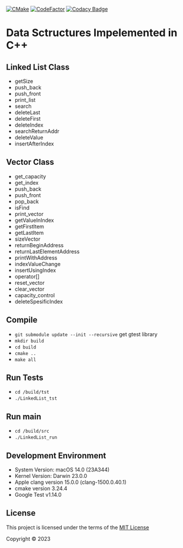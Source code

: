 [![CMake](https://github.com/Mavrikant/Linked-List-Class-Cpp/actions/workflows/cmake.yml/badge.svg)](https://github.com/Mavrikant/Linked-List-Class-Cpp/actions/workflows/cmake.yml)
[![CodeFactor](https://www.codefactor.io/repository/github/mavrikant/data-structure-classes/badge)](https://www.codefactor.io/repository/github/mavrikant/data-structure-classes)
[![Codacy Badge](https://app.codacy.com/project/badge/Grade/2613f1efb1224d958c9cb4ca09ff7081)](https://app.codacy.com/gh/Mavrikant/Data-Structure-Classes/dashboard?utm_source=gh&utm_medium=referral&utm_content=&utm_campaign=Badge_grade)

# Data Sctructures Impelemented in C++

## Linked List Class
- getSize
- push_back
- push_front
- print_list
- search
- deleteLast
- deleteFirst
- deleteIndex
- searchReturnAddr
- deleteValue
- insertAfterIndex

## Vector Class
- get_capacity
- get_index
- push_back
- push_front
- pop_back
- isFind
- print_vector
- getValueInIndex
- getFirstItem
- getLastItem
- sizeVector
- returnBeginAddress
- returnLastElementAddress
- printWithAddress
- indexValueChange
- insertUsingIndex
- operator[]
- reset_vector
- clear_vector
- capacity_control
- deleteSpesificIndex 


## Compile
* ```git submodule update --init --recursive``` get gtest library
* ```mkdir build```
* ```cd build```
* ```cmake ..```
* ```make all```

## Run Tests
* ```cd /build/tst```
* ```./LinkedList_tst```

## Run main
* ```cd /build/src```
* ```./LinkedList_run```


## Development Environment
* System Version: macOS 14.0 (23A344)
* Kernel Version: Darwin 23.0.0
* Apple clang version 15.0.0 (clang-1500.0.40.1)
* cmake version 3.24.4
* Google Test v1.14.0


## License

This project is licensed under the terms of the  [MIT License](https://choosealicense.com/licenses/mit/)

Copyright © 2023

